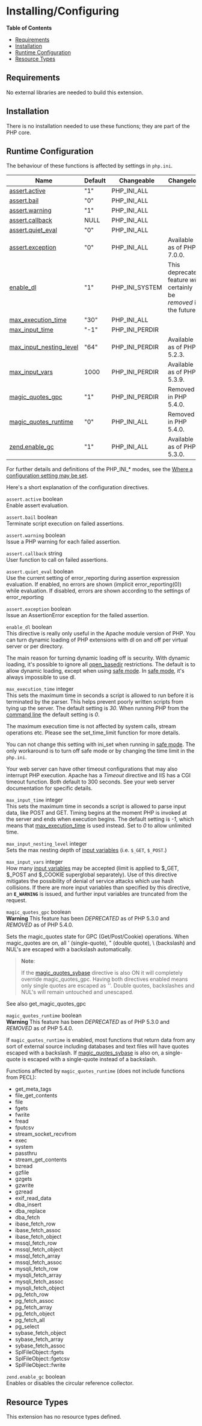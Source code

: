 Installing/Configuring
======================

**Table of Contents**

-   [Requirements](/info/setup.html#Requirements)
-   [Installation](/info/setup.html#Installation)
-   [Runtime Configuration](/info/setup.html#Runtime%20Configuration)
-   [Resource Types](/info/setup.html#Resource%20Types)

Requirements
------------

No external libraries are needed to build this extension.

Installation
------------

There is no installation needed to use these functions; they are part of
the PHP core.

Runtime Configuration
---------------------

The behaviour of these functions is affected by settings in `php.ini`.

| Name                                                                 | Default | Changeable       | Changelog                                                            |
|----------------------------------------------------------------------|---------|------------------|----------------------------------------------------------------------|
| <a href="/info/setup.html#" class="link">assert.active</a>           | "1"     | PHP\_INI\_ALL    |                                                                      |
| <a href="/info/setup.html#" class="link">assert.bail</a>             | "0"     | PHP\_INI\_ALL    |                                                                      |
| <a href="/info/setup.html#" class="link">assert.warning</a>          | "1"     | PHP\_INI\_ALL    |                                                                      |
| <a href="/info/setup.html#" class="link">assert.callback</a>         | NULL    | PHP\_INI\_ALL    |                                                                      |
| <a href="/info/setup.html#" class="link">assert.quiet_eval</a>       | "0"     | PHP\_INI\_ALL    |                                                                      |
| <a href="/info/setup.html#" class="link">assert.exception</a>        | "0"     | PHP\_INI\_ALL    | Available as of PHP 7.0.0.                                           |
| <a href="/info/setup.html#" class="link">enable_dl</a>               | "1"     | PHP\_INI\_SYSTEM | This deprecated feature *will* certainly be *removed* in the future. |
| <a href="/info/setup.html#" class="link">max_execution_time</a>      | "30"    | PHP\_INI\_ALL    |                                                                      |
| <a href="/info/setup.html#" class="link">max_input_time</a>          | "-1"    | PHP\_INI\_PERDIR |                                                                      |
| <a href="/info/setup.html#" class="link">max_input_nesting_level</a> | "64"    | PHP\_INI\_PERDIR | Available as of PHP 5.2.3.                                           |
| <a href="/info/setup.html#" class="link">max_input_vars</a>          | 1000    | PHP\_INI\_PERDIR | Available as of PHP 5.3.9.                                           |
| <a href="/info/setup.html#" class="link">magic_quotes_gpc</a>        | "1"     | PHP\_INI\_PERDIR | Removed in PHP 5.4.0.                                                |
| <a href="/info/setup.html#" class="link">magic_quotes_runtime</a>    | "0"     | PHP\_INI\_ALL    | Removed in PHP 5.4.0.                                                |
| <a href="/info/setup.html#" class="link">zend.enable_gc</a>          | "1"     | PHP\_INI\_ALL    | Available as of PHP 5.3.0.                                           |

For further details and definitions of the PHP\_INI\_\* modes, see the
<a href="/configuration/changes/modes.html" class="xref">Where a configuration setting may be set</a>.

Here's a short explanation of the configuration directives.

`assert.active` <span class="type">boolean</span>  
Enable <span class="function">assert</span> evaluation.

`assert.bail` <span class="type">boolean</span>  
Terminate script execution on failed assertions.

`assert.warning` <span class="type">boolean</span>  
Issue a PHP warning for each failed assertion.

`assert.callback` <span class="type">string</span>  
User function to call on failed assertions.

`assert.quiet_eval` <span class="type">boolean</span>  
Use the current setting of <span
class="function">error\_reporting</span> during assertion expression
evaluation. If enabled, no errors are shown (implicit
error\_reporting(0)) while evaluation. If disabled, errors are shown
according to the settings of <span
class="function">error\_reporting</span>

`assert.exception` <span class="type">boolean</span>  
Issue an <span class="classname">AssertionError</span> exception for the
failed assertion.

`enable_dl` <span class="type">boolean</span>  
This directive is really only useful in the Apache module version of
PHP. You can turn dynamic loading of PHP extensions with <span
class="function">dl</span> on and off per virtual server or per
directory.

The main reason for turning dynamic loading off is security. With
dynamic loading, it's possible to ignore all
<a href="/ini/core.html#ini.open-basedir" class="link">open_basedir</a>
restrictions. The default is to allow dynamic loading, except when using
<a href="/ini/sect/safe-mode.html#ini.safe-mode" class="link">safe mode</a>.
In
<a href="/ini/sect/safe-mode.html#ini.safe-mode" class="link">safe mode</a>,
it's always impossible to use <span class="function">dl</span>.

`max_execution_time` <span class="type">integer</span>  
This sets the maximum time in seconds a script is allowed to run before
it is terminated by the parser. This helps prevent poorly written
scripts from tying up the server. The default setting is *30*. When
running PHP from the
<a href="/features/commandline.html" class="link">command line</a> the
default setting is *0*.

The maximum execution time is not affected by system calls, stream
operations etc. Please see the <span
class="function">set\_time\_limit</span> function for more details.

You can not change this setting with <span
class="function">ini\_set</span> when running in
<a href="/ini/sect/safe-mode.html#ini.safe-mode" class="link">safe mode</a>.
The only workaround is to turn off safe mode or by changing the time
limit in the `php.ini`.

Your web server can have other timeout configurations that may also
interrupt PHP execution. Apache has a *Timeout* directive and IIS has a
CGI timeout function. Both default to 300 seconds. See your web server
documentation for specific details.

`max_input_time` <span class="type">integer</span>  
This sets the maximum time in seconds a script is allowed to parse input
data, like POST and GET. Timing begins at the moment PHP is invoked at
the server and ends when execution begins. The default setting is *-1*,
which means that
<a href="/info/setup.html#" class="link">max_execution_time</a> is used
instead. Set to *0* to allow unlimited time.

`max_input_nesting_level` <span class="type">integer</span>  
Sets the max nesting depth of
<a href="/language/variables/external.html" class="link">input variables</a>
(i.e. `$_GET`, `$_POST`.)

`max_input_vars` <span class="type">integer</span>  
How many
<a href="/language/variables/external.html" class="link">input variables</a>
may be accepted (limit is applied to $\_GET, $\_POST and $\_COOKIE
superglobal separately). Use of this directive mitigates the possibility
of denial of service attacks which use hash collisions. If there are
more input variables than specified by this directive, an
**`E_WARNING`** is issued, and further input variables are truncated
from the request.

`magic_quotes_gpc` <span class="type">boolean</span>  
**Warning**
This feature has been *DEPRECATED* as of PHP 5.3.0 and *REMOVED* as of
PHP 5.4.0.

Sets the magic\_quotes state for GPC (Get/Post/Cookie) operations. When
magic\_quotes are on, all ' (single-quote), " (double quote), \\
(backslash) and NUL's are escaped with a backslash automatically.

> **Note**:
>
> If the
> <a href="/book/sybase.html#" class="link">magic_quotes_sybase</a>
> directive is also ON it will completely override magic\_quotes\_gpc.
> Having both directives enabled means only single quotes are escaped as
> *''*. Double quotes, backslashes and NUL's will remain untouched and
> unescaped.

See also <span class="function">get\_magic\_quotes\_gpc</span>

`magic_quotes_runtime` <span class="type">boolean</span>  
**Warning**
This feature has been *DEPRECATED* as of PHP 5.3.0 and *REMOVED* as of
PHP 5.4.0.

If `magic_quotes_runtime` is enabled, most functions that return data
from any sort of external source including databases and text files will
have quotes escaped with a backslash. If
<a href="/book/sybase.html#" class="link">magic_quotes_sybase</a> is
also on, a single-quote is escaped with a single-quote instead of a
backslash.

Functions affected by `magic_quotes_runtime` (does not include functions
from PECL):

-   <span class="function">get\_meta\_tags</span>
-   <span class="function">file\_get\_contents</span>
-   <span class="function">file</span>
-   <span class="function">fgets</span>
-   <span class="function">fwrite</span>
-   <span class="function">fread</span>
-   <span class="function">fputcsv</span>
-   <span class="function">stream\_socket\_recvfrom</span>
-   <span class="function">exec</span>
-   <span class="function">system</span>
-   <span class="function">passthru</span>
-   <span class="function">stream\_get\_contents</span>
-   <span class="function">bzread</span>
-   <span class="function">gzfile</span>
-   <span class="function">gzgets</span>
-   <span class="function">gzwrite</span>
-   <span class="function">gzread</span>
-   <span class="function">exif\_read\_data</span>
-   <span class="function">dba\_insert</span>
-   <span class="function">dba\_replace</span>
-   <span class="function">dba\_fetch</span>
-   <span class="function">ibase\_fetch\_row</span>
-   <span class="function">ibase\_fetch\_assoc</span>
-   <span class="function">ibase\_fetch\_object</span>
-   <span class="function">mssql\_fetch\_row</span>
-   <span class="function">mssql\_fetch\_object</span>
-   <span class="function">mssql\_fetch\_array</span>
-   <span class="function">mssql\_fetch\_assoc</span>
-   <span class="function">mysqli\_fetch\_row</span>
-   <span class="function">mysqli\_fetch\_array</span>
-   <span class="function">mysqli\_fetch\_assoc</span>
-   <span class="function">mysqli\_fetch\_object</span>
-   <span class="function">pg\_fetch\_row</span>
-   <span class="function">pg\_fetch\_assoc</span>
-   <span class="function">pg\_fetch\_array</span>
-   <span class="function">pg\_fetch\_object</span>
-   <span class="function">pg\_fetch\_all</span>
-   <span class="function">pg\_select</span>
-   <span class="function">sybase\_fetch\_object</span>
-   <span class="function">sybase\_fetch\_array</span>
-   <span class="function">sybase\_fetch\_assoc</span>
-   <span class="function">SplFileObject::fgets</span>
-   <span class="function">SplFileObject::fgetcsv</span>
-   <span class="function">SplFileObject::fwrite</span>

`zend.enable_gc` <span class="type">boolean</span>  
Enables or disables the circular reference collector.

Resource Types
--------------

This extension has no resource types defined.
